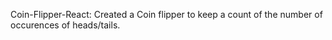 Coin-Flipper-React:
Created a Coin flipper to keep a count of the number of occurences of heads/tails.
